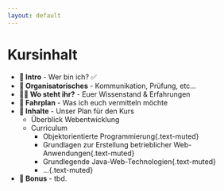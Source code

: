 ```yaml
---
layout: default
---
```


# Kursinhalt

- <span class="line-through text-muted decoration-1">**👋 Intro** - Wer bin ich?</span> ✅
- **📅 Organisatorisches** - Kommunikation, Prüfung, etc...
- **🤷‍♂️ Wo steht ihr?** - Euer Wissenstand & Erfahrungen
- **🚌 Fahrplan** - Was ich euch vermitteln möchte
- **📖 Inhalte** - Unser Plan für den Kurs
  - Überblick Webentwicklung
  - Curriculum
    - Objektorientierte Programmierung{.text-muted}
    - Grundlagen zur Erstellung betrieblicher Web-Anwendungen{.text-muted}
    - Grundlegende Java-Web-Technologien{.text-muted}
    - ...{.text-muted}
    <!-- - Komponentenbasierte Web-Benutzerschnittstellen{.text-muted}
    - Verknüpfung von View und Model{.text-muted}
    - Komponentenbibliotheken{.text-muted}
    - Softwareentwicklung mittels Spring Boot{.text-muted} -->
- **🔮 Bonus** - tbd.

<PageNumber/>
